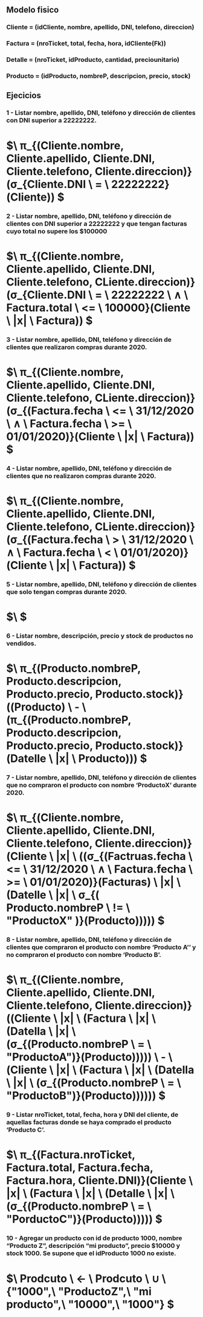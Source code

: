 ## Modelo fisico
### Cliente = (idCliente, nombre, apellido, DNI, telefono, direccion)
### Factura = (nroTicket, total, fecha, hora, idCliente(Fk))
### Detalle = (nroTicket, idProducto, cantidad, preciounitario)
### Producto = (idProducto, nombreP, descripcion, precio, stock)

## Ejecicios

### 1 - Listar nombre, apellido, DNI, teléfono y dirección de clientes con DNI superior a 22222222.

# $\ π_{(Cliente.nombre, Cliente.apellido, Cliente.DNI, Cliente.telefono, Cliente.direccion)}(σ_{Cliente.DNI \ = \ 22222222} (Cliente)) $

### 2 - Listar nombre, apellido, DNI, teléfono y dirección de clientes con DNI superior a 22222222 y que tengan facturas cuyo total no supere los $100000

# $\ π_{(Cliente.nombre, Cliente.apellido, Cliente.DNI, Cliente.telefono, CLiente.direccion)}(σ_{Cliente.DNI \ = \ 22222222 \ ∧ \ Factura.total \ <= \ 100000}(Cliente \ |x| \ Factura)) $

### 3 - Listar nombre, apellido, DNI, teléfono y dirección de clientes que realizaron compras durante 2020.

# $\ π_{(Cliente.nombre, Cliente.apellido, Cliente.DNI, Cliente.telefono, CLiente.direccion)}(σ_{(Factura.fecha \ <= \ 31/12/2020 \ ∧ \ Factura.fecha \ >= \ 01/01/2020)}(Cliente \ |x| \ Factura)) $

### 4 - Listar nombre, apellido, DNI, teléfono y dirección de clientes que no realizaron compras durante 2020.

# $\ π_{(Cliente.nombre, Cliente.apellido, Cliente.DNI, Cliente.telefono, CLiente.direccion)}(σ_{(Factura.fecha \ > \ 31/12/2020 \ ∧ \ Factura.fecha \ < \ 01/01/2020)}(Cliente \ |x| \ Factura)) $

### 5 - Listar nombre, apellido, DNI, teléfono y dirección de clientes que solo tengan compras durante 2020.

# $\  $

### 6 - Listar nombre, descripción, precio y stock de productos no vendidos.

# $\ π_{(Producto.nombreP, Producto.descripcion, Producto.precio, Producto.stock)}((Producto) \ - \ (π_{(Producto.nombreP, Producto.descripcion, Producto.precio, Producto.stock)}(Datelle \ |x| \ Producto))) $

### 7 - Listar  nombre, apellido, DNI, teléfono y dirección de clientes que no compraron el producto con nombre ‘ProductoX’ durante 2020.

# $\ π_{(Cliente.nombre, Cliente.apellido, Cliente.DNI, Cliente.telefono, Cliente.direccion)}(Cliente \ |x| \ ((σ_{(Factruas.fecha \ <= \ 31/12/2020 \ ∧ \ Factura.fecha \ >= \ 01/01/2020)}(Facturas) \ |x| \ (Datelle \ |x| \ σ_{( Producto.nombreP \ != \ "ProductoX" )}(Producto))))) $

### 8 - Listar  nombre, apellido, DNI, teléfono y dirección de clientes que compraron el producto con nombre ‘Producto A’’ y no compraron el producto con nombre ‘Producto B’.

# $\ π_{(Cliente.nombre, Cliente.apellido, Cliente.DNI, Cliente.telefono, Cliente.direccion)}((Cliente \ |x| \ (Factura \ |x| \ (Datella \ |x| \ (σ_{(Producto.nombreP \ = \ "ProductoA")}(Producto))))) \ - \ (Cliente \ |x| \ (Factura \ |x| \ (Datella \ |x| \ (σ_{(Producto.nombreP \ = \ "ProductoB")}(Producto)))))) $

### 9 - Listar nroTicket, total, fecha, hora y DNI del cliente, de aquellas  facturas donde se haya comprado el producto ‘Producto C’.

# $\ π_{(Factura.nroTicket, Factura.total, Factura.fecha, Factura.hora, Cliente.DNI)}(Cliente \ |x| \ (Factura \ |x| \ (Detalle \ |x| \ (σ_{(Producto.nombreP \ = \ "PorductoC")}(Producto))))) $

### 10 - Agregar un producto con id de producto 1000, nombre “Producto Z”, descripción “mi producto”, precio $10000 y stock 1000. Se supone que el idProducto 1000 no existe.

# $\ Prodcuto \ ← \ Prodcuto \ ∪ \ \{"1000",\ "ProductoZ",\ "mi producto",\ "10000",\ "1000"\} $
